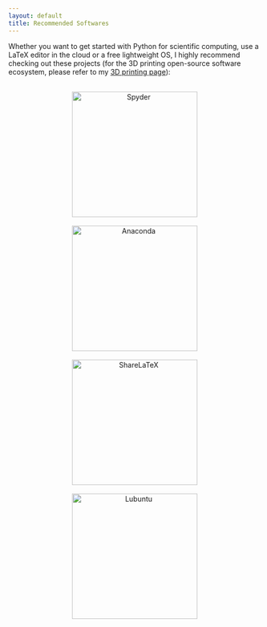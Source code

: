 ```yaml
---
layout: default
title: Recommended Softwares
---
```


Whether you want to get started with Python for scientific computing, use a LaTeX editor in the cloud or a free lightweight OS, I highly recommend checking out these projects (for the 3D printing open-source software ecosystem, please refer to my [3D printing page](/menu/3dprinting.html)):
<br><br>
<center><a href="https://www.spyder-ide.org/" target="_blank"><img src="https://raw.githubusercontent.com/spyder-ide/spyder/master/img_src/spyder_readme_banner.png" alt="Spyder" width="250"></a></center>
<br>
<center><a href="https://www.anaconda.com" target="_blank"><img src="https://www.anaconda.com/wp-content/themes/anaconda/images/logo-dark.png" alt="Anaconda" width="250"></a></center>
<br>
<center><a href="https://www.sharelatex.com" target="_blank"><img src="https://cdn.sharelatex.com/blog/images/logo/new.png" alt="ShareLaTeX" width="250"></a></center>
<br>
<center><a href="https://lubuntu.me/" target="_blank"><img src="https://lubuntu.net/wp-content/uploads/2017/12/Lubuntu_logo.svg" alt="Lubuntu" width="250"></a></center>

